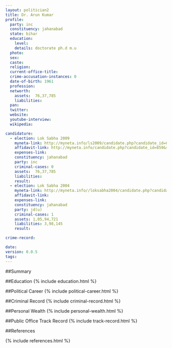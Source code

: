 ```yaml
---
layout: politician2
title: Dr. Arun Kumar
profile: 
  party: inc
  constituency: jahanabad
  state: bihar
  education: 
    level: 
    details: doctorate ph.d m.u
  photo: 
  sex: 
  caste: 
  religion: 
  current-office-title: 
  crime-accusation-instances: 0
  date-of-birth: 1961
  profession: 
  networth: 
    assets:  76,37,785
    liabilities: 
  pan: 
  twitter: 
  website: 
  youtube-interview: 
  wikipedia: 

candidature: 
  - election: Lok Sabha 2009
    myneta-link: http://myneta.info/ls2009/candidate.php?candidate_id=859
    affidavit-link: http://myneta.info/candidate.php?candidate_id=859&scan=original
    expenses-link: 
    constituency: jahanabad 
    party: inc
    criminal-cases: 0
    assets:  76,37,785
    liabilities: 
    result:  
  - election: Lok Sabha 2004
    myneta-link: http://myneta.info//loksabha2004/candidate.php?candidate_id=608
    affidavit-link: 
    expenses-link: 
    constituency: jahanabad 
    party: jd(u)
    criminal-cases: 1
    assets: 1,05,94,721
    liabilities: 3,98,145
    result:  

crime-record: 

date: 
version: 0.0.5
tags: 
---
```

##Summary


##Education
{% include education.html %}


##Political Career
{% include political-career.html %}


##Criminal Record
{% include criminal-record.html %}


##Personal Wealth
{% include personal-wealth.html %}


##Public Office Track Record
{% include track-record.html %}


##References


{% include references.html %}